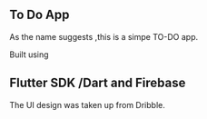## To Do App

As the name suggests ,this is a simpe TO-DO app.

 Built using 
 ## Flutter SDK /Dart and Firebase
 The UI design was taken up from Dribble.
 
